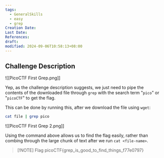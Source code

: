 ```yaml
---
tags:
  - GeneralSkills
  - easy
  - grep
Creation Date: 
Last Date: 
References: 
draft: 
modified: 2024-09-06T10:58:13+08:00
---
```

## Challenge Description
![[PicoCTF First Grep.png]]

Yep, as the challenge description suggests, we just need to pipe the contents of the downloaded file through `grep` with the search term "`pico`" or "`picoCTF`" to get the flag.

This can be done by running this, after we download the file using `wget`:

```bash
cat file | grep pico
```

![[PicoCTF First Grep 2.png]]

Using the command above allows us to find the flag easily, rather than combing through the large chunk of text after we run `cat <file-name>`.

> [!NOTE] Flag
> picoCTF{grep_is_good_to_find_things_f77e0797}